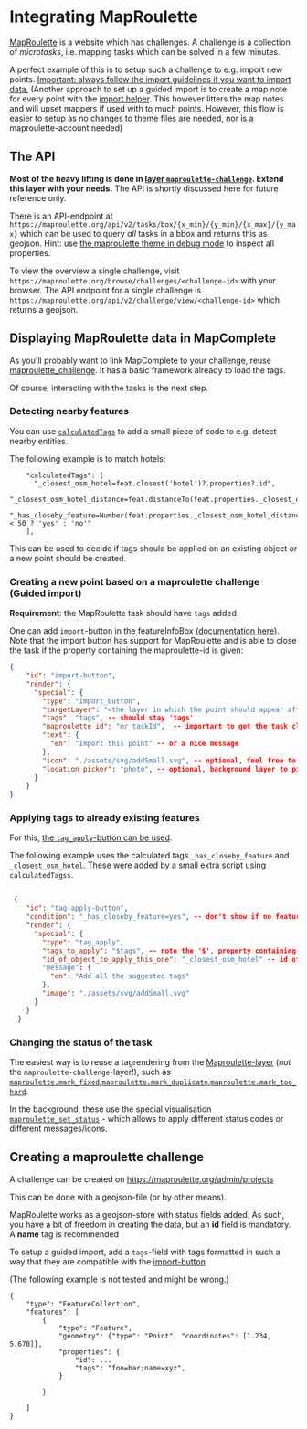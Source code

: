 # Integrating MapRoulette

[MapRoulette](https://www.maproulette.org/) is a website which has challenges. A challenge is a collection of _microtasks_, i.e. mapping
tasks which can be solved in a few minutes.

A perfect example of this is to setup such a challenge to e.g. import new points. [Important: always follow the import guidelines if you want to import data.](https://wiki.openstreetmap.org/wiki/Import/Guidelines)
(Another approach to set up a guided import is to create a map note for every point with the [import helper](https://mapcomplete.osm.be/import_helper). This however litters the map notes and will upset mappers if used with to much points. However, this flow is easier to setup as no changes to theme files are needed, nor is a maproulette-account needed)

## The API

**Most of the heavy lifting is done in [layer `maproulette-challenge`](./Docs/Layers/maproulette_challenge.md). Extend this layer with your needs.**
The API is shortly discussed here for future reference only.

There is an API-endpoint at `https://maproulette.org/api/v2/tasks/box/{x_min}/{y_min}/{x_max}/{y_max}` which can be used
to query _all_ tasks in a bbox and returns this as geojson. Hint:
use [the maproulette theme in debug mode](https://mapcomplete.osm.be/maproulette?debug=true) to inspect all properties.

To view the overview a single challenge, visit `https://maproulette.org/browse/challenges/<challenge-id>` with your
browser.
The API endpoint for a single challenge is `https://maproulette.org/api/v2/challenge/view/<challenge-id>` which returns a
geojson.

## Displaying MapRoulette data in MapComplete

As you'll probably want to link MapComplete to your challenge, reuse [maproulette_challenge](Docs/Layers/maproulette_challenge.md).
It has a basic framework already to load the tags.

Of course, interacting with the tasks is the next step.

### Detecting nearby features

You can use [`calculatedTags`](./Docs/CalculatedTags.md) to add a small piece of code to e.g. detect nearby entities.

The following example is to match hotels:

```
    "calculatedTags": [
      "_closest_osm_hotel=feat.closest('hotel')?.properties?.id",
      "_closest_osm_hotel_distance=feat.distanceTo(feat.properties._closest_osm_hotel)",
      "_has_closeby_feature=Number(feat.properties._closest_osm_hotel_distance) < 50 ? 'yes' : 'no'"
    ], 
```

This can be used to decide if tags should be applied on an existing object or a new point should be created.


### Creating a new point based on a maproulette challenge (Guided import)

**Requirement**: the MapRoulette task should have `tags` added.

One can add `import`-button in the featureInfoBox ([documentation here](./Docs/SpecialRenderings.md#importbutton)).
Note that the import button has support for MapRoulette and is able to close the task if the property containing the maproulette-id is given:

```json
{
    "id": "import-button",
    "render": {
      "special": {
        "type": "import_button",
        "targetLayer": "<the layer in which the point should appear afterwards>",
        "tags": "tags", -- should stay 'tags'
        "maproulette_id": "mr_taskId",  -- important to get the task closed
        "text": {
          "en": "Import this point" -- or a nice message
        },
        "icon": "./assets/svg/addSmall.svg", -- optional, feel free to change
        "location_picker": "photo", -- optional, background layer to pinpoint the hotel
      }
    }
}
```


### Applying tags to already existing features

For this, [the `tag_apply`-button can be used](./Docs/SpecialRenderings.md#tagapply).

The following example uses the calculated tags `_has_closeby_feature` and `_closest_osm_hotel`. These were added by a small extra script using `calculatedTagss`.

```json

 {
    "id": "tag-apply-button",
    "condition": "_has_closeby_feature=yes", -- don't show if no feature to add to
    "render": {
      "special": {
        "type": "tag_apply",
        "tags_to_apply": "$tags", -- note the '$', property containing the tags
        "id_of_object_to_apply_this_one": "_closest_osm_hotel" -- id of the feature to add those tags to
        "message": {
          "en": "Add all the suggested tags"
        },
        "image": "./assets/svg/addSmall.svg"
      }
    }
  }

```

### Changing the status of the task

The easiest way is to reuse a tagrendering from the [Maproulette-layer](./Docs/Layers/maproulette.md) (_not_ the `maproulette-challenge`-layer!), such as [`maproulette.mark_fixed`](./Docs/Layers/maproulette.md#markfixed),[`maproulette.mark_duplicate`](./Docs/Layers/maproulette.md#markduplicate),[`maproulette.mark_too_hard`](./Docs/Layers/maproulette.md#marktoohard).

In the background, these use the special visualisation [`maproulette_set_status`](./Docs/SpecialRenderings.md#maproulettesetstatus) - which allows to apply different status codes or different messages/icons.

## Creating a maproulette challenge

A challenge can be created on https://maproulette.org/admin/projects

This can be done with a geojson-file (or by other means).

MapRoulette works as a geojson-store with status fields added. As such, you have a bit of freedom in creating the data, but an **id** field is mandatory. A **name** tag is recommended

To setup a guided import, add a `tags`-field with tags formatted in such a way that they are compatible with the [import-button](./Docs/SpecialRenderings.md#specifying-which-tags-to-copy-or-add)


(The following example is not tested and might be wrong.)

```
{
    "type": "FeatureCollection",
    "features": [
        {
            "type": "Feature",
            "geometry": {"type": "Point", "coordinates": [1.234, 5.678]},
            "properties": {
                "id": ...
                "tags": "foo=bar;name=xyz",
            }
        
        }
    
    ] 
}

```
